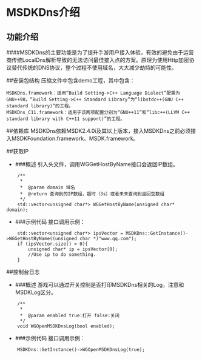 MSDKDns介绍
=======

## 功能介绍
####MSDKDns的主要功能是为了提升手游用户接入体验，有效的避免由于运营商传统LocalDns解析导致的无法访问最佳接入点的方案。原理为使用Http加密协议替代传统的DNS协议，整个过程不使用域名，大大减少劫持的可能性。


##安装包结构
压缩文件中包含demo工程，其中包含：

	MSDKDns.framework：适用“Build Setting->C++ Language Dialect”配置为GNU++98，“Build Setting->C++ Standard Library”为“libstdc++(GNU C++ standard library)”的工程。
	MSDKDns_C11.framework：适用于该两项配置分别为“GNU++11”和“libc++(LLVM C++ standard library with C++11 support)”的工程。


##依赖库
MSDKDns依赖MSDK2.4.0i及其以上版本，接入MSDKDns之前必须接入MSDKFoundation.framework、MSDK.framework。


##获取IP
- ###概述
引入头文件，调用WGGetHostByName接口会返回IP数组。

```
    /**
     *
     *  @param domain 域名
     *  @return 查询到的IP数组，超时（3s）或者未未查询到返回空数组
     */
    std::vector<unsigned char*> WGGetHostByName(unsigned char* domain);
```
- ###示例代码
接口调用示例：

```
	std::vector<unsigned char*> ipsVector = MSDKDns::GetInstance()->WGGetHostByName((unsigned char *)"www.qq.com");
    if (ipsVector.size() > 0){
        unsigned char* ip = ipsVector[0];
        //Use ip to do something.
    }
```


##控制台日志
- ###概述
游戏可以通过开关控制是否打印MSDKDns相关的Log，注意和MSDKLog区分。

```
	/**
     *
     *  @param enabled true:打开 false:关闭
     */
    void WGOpenMSDKDnsLog(bool enabled);
```

- ###示例代码
接口调用示例：

```
 	MSDKDns::GetInstance()->WGOpenMSDKDnsLog(true);
```

